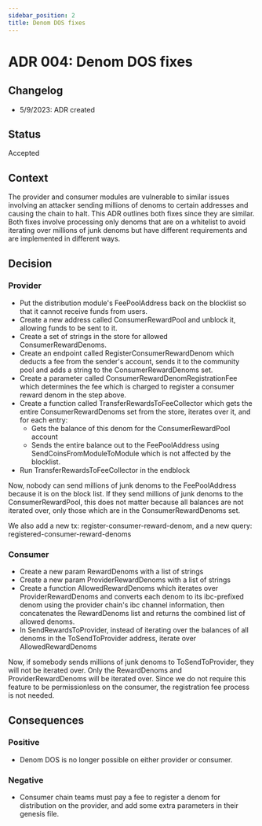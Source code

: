```yaml
---
sidebar_position: 2
title: Denom DOS fixes
---
```

# ADR 004: Denom DOS fixes

## Changelog
* 5/9/2023: ADR created

## Status

Accepted

## Context

The provider and consumer modules are vulnerable to similar issues involving an attacker sending millions of denoms to certain addresses and causing the chain to halt. This ADR outlines both fixes since they are similar. Both fixes involve processing only denoms that are on a whitelist to avoid iterating over millions of junk denoms but have different requirements and are implemented in different ways.

## Decision

### Provider

- Put the distribution module's FeePoolAddress back on the blocklist so that it cannot receive funds from users.
- Create a new address called ConsumerRewardPool and unblock it, allowing funds to be sent to it.
- Create a set of strings in the store for allowed ConsumerRewardDenoms.
- Create an endpoint called RegisterConsumerRewardDenom which deducts a fee from the sender's account, sends it to the community pool and adds a string to the ConsumerRewardDenoms set.
- Create a parameter called ConsumerRewardDenomRegistrationFee which determines the fee which is charged to register a consumer reward denom in the step above.
- Create a function called TransferRewardsToFeeCollector which gets the entire ConsumerRewardDenoms set from the store, iterates over it, and for each entry:
  - Gets the balance of this denom for the ConsumerRewardPool account
  - Sends the entire balance out to the FeePoolAddress using SendCoinsFromModuleToModule which is not affected by the blocklist.
- Run TransferRewardsToFeeCollector in the endblock
  
Now, nobody can send millions of junk denoms to the FeePoolAddress because it is on the block list. If they send millions of junk denoms to the ConsumerRewardPool, this does not matter because all balances are not iterated over, only those which are in the ConsumerRewardDenoms set.

We also add a new tx: register-consumer-reward-denom, and a new query: registered-consumer-reward-denoms

### Consumer

- Create a new param RewardDenoms with a list of strings
- Create a new param ProviderRewardDenoms with a list of strings
- Create a function AllowedRewardDenoms which iterates over ProviderRewardDenoms and converts each denom to its ibc-prefixed denom using the provider chain's ibc channel information, then concatenates the RewardDenoms list and returns the combined list of allowed denoms.
- In SendRewardsToProvider, instead of iterating over the balances of all denoms in the ToSendToProvider address, iterate over AllowedRewardDenoms

Now, if somebody sends millions of junk denoms to ToSendToProvider, they will not be iterated over. Only the RewardDenoms and ProviderRewardDenoms will be iterated over. Since we do not require this feature to be permissionless on the consumer, the registration fee process is not needed.

## Consequences

### Positive

- Denom DOS is no longer possible on either provider or consumer.

### Negative

- Consumer chain teams must pay a fee to register a denom for distribution on the provider, and add some extra parameters in their genesis file.
